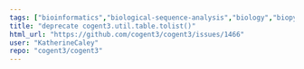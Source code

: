 ```yaml
---
tags: ["bioinformatics","biological-sequence-analysis","biology","biopython","data-science","deprecated","enhancement","evolution","genomics","markov-chain","maximum-likelihood","molecular-evolution","non-stationary","parallel","phylogenetic-trees","phylogenetics","pycogent","python","sequence-alignment","signal-processing","statistics","trivial"]
title: "deprecate cogent3.util.table.tolist()"
html_url: "https://github.com/cogent3/cogent3/issues/1466"
user: "KatherineCaley"
repo: "cogent3/cogent3"
---
```


